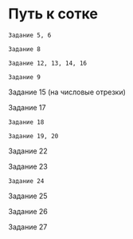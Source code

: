 # Путь к сотке #

    Задание 5, 6

    Задание 8

    Задание 12, 13, 14, 16

    Задание 9
Задание 15 (на числовые отрезки)

Задание 17

    Задание 18

    Задание 19, 20

Задание 22

Задание 23

    Задание 24

Задание 25

Задание 26

Задание 27
